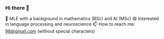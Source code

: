 ### Hi there 👋

🔭 MLE with a background in mathematics (BSc) and AI (MSc)
😄 Interested in language processing and neuroscience
📫 How to reach me: <myname><mysurname>98@gmail.com (without special characters)
